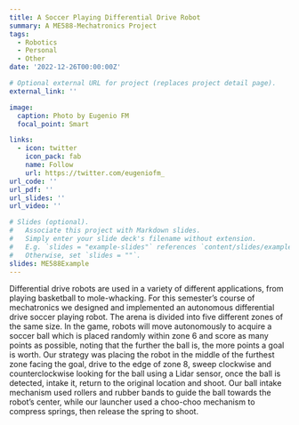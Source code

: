 ```yaml
---
title: A Soccer Playing Differential Drive Robot
summary: A ME588-Mechatronics Project
tags:
  - Robotics
  - Personal
  - Other
date: '2022-12-26T00:00:00Z'

# Optional external URL for project (replaces project detail page).
external_link: ''

image:
  caption: Photo by Eugenio FM
  focal_point: Smart

links:
  - icon: twitter
    icon_pack: fab
    name: Follow
    url: https://twitter.com/eugeniofm_
url_code: ''
url_pdf: ''
url_slides: ''
url_video: ''

# Slides (optional).
#   Associate this project with Markdown slides.
#   Simply enter your slide deck's filename without extension.
#   E.g. `slides = "example-slides"` references `content/slides/example-slides.md`.
#   Otherwise, set `slides = ""`.
slides: ME588Example
---
```


Differential drive robots are used in a variety of different applications, from playing basketball to mole-whacking. For this semester’s course of mechatronics we designed and implemented an autonomous differential drive soccer playing robot. The arena is divided into five different zones of the same size. In the game, robots will move autonomously to acquire a soccer ball which is placed randomly within zone 6 and score as many points as possible, noting that the further the ball is, the more points a goal is worth.
Our strategy was placing the robot in the middle of the furthest zone facing the goal, drive to the edge of zone 8, sweep clockwise and counterclockwise looking for the ball using a Lidar sensor, once the ball is detected, intake it, return to the original location and shoot. Our ball intake mechanism used rollers and rubber bands to guide the ball towards the robot’s center, while our launcher used a choo-choo mechanism to compress springs, then release the spring to shoot.